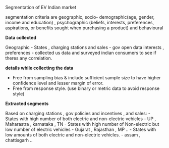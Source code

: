 

Segmentation of EV Indian market


segmentation criteria are geographic, socio- demographic(age, gender, income and education) , psychographic (beliefs, interests, preferences, aspirations, or benefits sought when purchasing a product) and behavioural

**Data collected**

Geographic - States , charging stations and sales - gov open data
interests , preferences  - collected us data and surveyed indian consumers to see if theres any correlation.

**details while collecting the data**
- Free from sampling bias & include sufficient sample size to have higher confidence level and lesser margin of error.
- Free from response style.
(use binary or metric data to avoid response style)


**Extracted segments**

Based on  charging stations , gov policies and incentives , and sales: 
		- States with high number of both electric and non-electric vehicles - UP , Maharastra , karnataka , TN
		- States with high number of Non-electric but low number of electric vehicles - Gujarat , Rajasthan , MP ..
		- States with low amounts of both electric and non-electric vehicles. - assam , chattisgarh .. 
